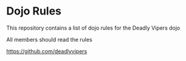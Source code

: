 Dojo Rules
==========

This repository contains a list of dojo rules for the Deadly Vipers dojo


All members should read the rules

https://github.com/deadlyvipers





